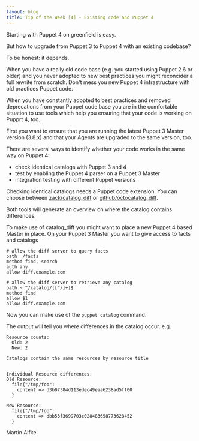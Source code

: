 ```yaml
---
layout: blog
title: Tip of the Week [4] - Existing code and Puppet 4
---
```


Starting with Puppet 4 on greenfield is easy.

But how to upgrade from Puppet 3 to Puppet 4 with an existing codebase?

To be honest: it depends.

When you have a really old code base (e.g. you started using Puppet 2.6 or older) and you never adopted to new best practices you might reconcider a full rewrite from scratch. Don't mess you new Puppet 4 infrastructure with old practices Puppet code.

When you have constantly adopted to best practices and removed deprecations from your Puppet code base you are in the comfortable situation to use tools which help ypu ensuring that your code is working on Pupprt 4, too.

First you want to ensure that you are running the latest Puppet 3 Master version (3.8.x) and that your Agents are upgraded to the same version, too.

There are several ways to identify whether your code works in the same way on Puppet 4:
  - check identical catalogs with Puppet 3 and 4
  - test by enabling the Puppet 4 parser on a Puppet 3 Master
  - integration testing with different Puppet versions

Checking identical catalogs needs a Puppet code extension. You can choose between [zack/catalog_diff](https://github.com/acidprime/puppet-catalog-diff) or [github/octocatalog_diff](https://github.com/github/octocatalog-diff).

Both tools will generate an overview on where the catalog contains differences.

To make use of catalog_diff you might want to place a new Puppet 4 based Master in place. On your Puppet 3 Master you want to give access to facts and catalogs

    # allow the diff server to query facts
    path  /facts
    method find, search
    auth any
    allow diff.example.com

    # allow the diff server to retrieve any catalog
    path ~ ^/catalog/([^/]+)$
    method find
    allow $1
    allow diff.example.com

Now you can make use of the ```puppet catalog``` command.

The output will tell you where differences in the catalog occur.
e.g.

    Resource counts:
      Old: 2
      New: 2

    Catalogs contain the same resources by resource title


    Individual Resource differences:
    Old Resource:
      file{"/tmp/foo":
        content => d3b07384d113edec49eaa6238ad5ff00
      }

    New Resource:
      file{"/tmp/foo":
        content => dbb53f3699703c028483658773628452
      }


Martin Alfke
